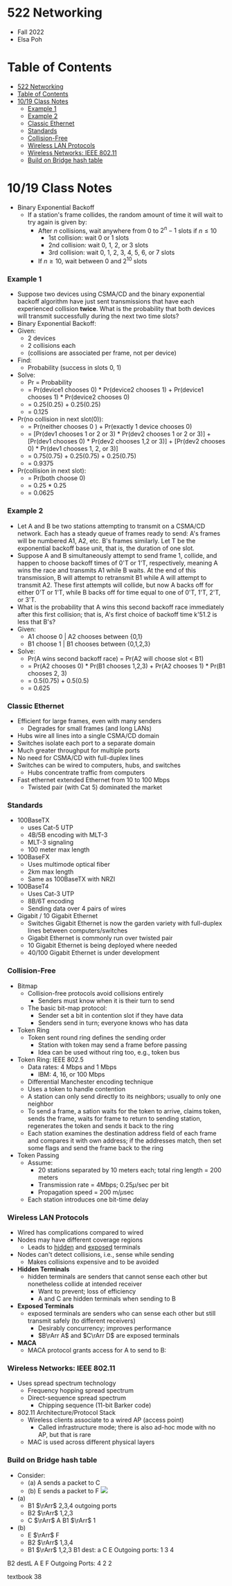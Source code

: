 # 522 Networking

- Fall 2022
- Elsa Poh

# Table of Contents

- [522 Networking](#522-networking)
- [Table of Contents](#table-of-contents)
- [10/19 Class Notes](#1019-class-notes)
    - [Example 1](#example-1)
    - [Example 2](#example-2)
    - [Classic Ethernet](#classic-ethernet)
    - [Standards](#standards)
    - [Collision-Free](#collision-free)
    - [Wireless LAN Protocols](#wireless-lan-protocols)
    - [Wireless Networks: IEEE 802.11](#wireless-networks-ieee-80211)
    - [Build on Bridge hash table](#build-on-bridge-hash-table)

# 10/19 Class Notes

- Binary Exponential Backoff
  - If a station's frame collides, the random amount of time it will wait to try again is given by:
    - After *n* collisions, wait anywhere from 0 to $2^{n}-1$ slots if $n \le 10$
      - 1st collision: wait 0 or 1 slots
      - 2nd collision: wait 0, 1, 2, or 3 slots
      - 3rd collision: wait 0, 1, 2, 3, 4, 5, 6, or 7 slots
    - If $n \ge 10$, wait between 0 and $2^{10}$ slots

### Example 1

- Suppose two devices using CSMA/CD and the binary exponential backoff algorithm have just sent transmissions that have each experienced collision **twice**. What is the probability that both devices will transmit successfully during the next two time slots?
- Binary Exponential Backoff:
- Given:
  - 2 devices
  - 2 collisions each 
  - (collisions are associated per frame, not per device)
- Find:
  - Probability (success in slots 0, 1)
- Solve:
  - Pr = Probability
  - = Pr(device1 chooses 0) * Pr(device2 chooses 1) + Pr(device1 chooses 1) * Pr(device2 chooses 0)
  - = 0.25(0.25) + 0.25(0.25)
  - = 0.125
- Pr(no collision in next slot(0)):
  - = Pr(neither chooses 0 ) + Pr(exactly 1 device chooses 0)
  - = [Pr(dev1 chooses 1 or 2 or 3) * Pr(dev2 chooses 1 or 2 or 3)] + [Pr(dev1 chooses 0) * Pr(dev2 chooses 1,2 or 3)] + [Pr(dev2 chooses 0) * Pr(dev1 chooses 1, 2, or 3)]
  - = 0.75(0.75) + 0.25(0.75) + 0.25(0.75)
  - = 0.9375
- Pr(collision in next slot):
  - = Pr(both choose 0)
  - = 0.25 * 0.25
  - = 0.0625

### Example 2

- Let A and B be two stations attempting to transmit on a CSMA/CD network. Each has a steady queue of frames ready to send: A's frames will be numbered A1, A2, etc. B's frames similarly. Let T be the exponential backoff base unit, that is, the duration of one slot.
- Suppose A and B simultaneously attempt to send frame 1, collide, and happen to choose backoff times of 0'T or 1'T, respectively, meaning A wins the race and transmits A1 while B waits. At the end of this transmission, B will attempt to retransmit B1 while A will attempt to transmit A2. These first attempts will collide, but now A backs off for either 0'T or 1'T, while B backs off for time equal to one of 0'T, 1'T, 2'T, or 3'T.
- What is the probability that A wins this second backoff race immediately after this first collision; that is, A's first choice of backoff time k'51.2 is less that B's?
- Given:
  - A1 choose 0 | A2 chooses between {0,1}
  - B1 choose 1 | B1 chooses between {0,1,2,3}
- Solve:
  - Pr(A wins second backoff race) = Pr(A2 will choose slot < B1)
  - = Pr(A2 chooses 0) * Pr(B1 chooses 1,2,3) + Pr(A2 chooses 1) * Pr(B1 chooses 2, 3)
  - = 0.5(0.75) + 0.5(0.5)
  - = 0.625 

### Classic Ethernet

- Efficient for large frames, even with many senders
  - Degrades for small frames (and long LANs)
- Hubs wire all lines into a single CSMA/CD domain
- Switches isolate each port to a separate domain
- Much greater throughput for multiple ports
- No need for CSMA/CD with full-duplex lines
- Switches can be wired to computers, hubs, and switches
  - Hubs concentrate traffic from computers
- Fast ethernet extended Ethernet from 10 to 100 Mbps
  - Twisted pair (with Cat 5) dominated the market

### Standards

- 100BaseTX
  - uses Cat-5 UTP
  - 4B/5B encoding with MLT-3
  - MLT-3 signaling
  - 100 meter max length
- 100BaseFX
  - Uses multimode optical fiber
  - 2km max length
  - Same as 100BaseTX with NRZI
- 100BaseT4
  - Uses Cat-3 UTP
  - 8B/6T encoding
  - Sending data over 4 pairs of wires
- Gigabit / 10 Gigabit Ethernet
  - Switches Gigabit Ethernet is now the garden variety with full-duplex lines between computers/switches
  - Gigabit Ethernet is commonly run over twisted pair
  - 10 Gigabit Ethernet is being deployed where needed
  - 40/100 Gigabit Ethernet is under development

### Collision-Free

- Bitmap
  - Collision-free protocols avoid collisions entirely
    - Senders must know when it is their turn to send
  - The basic bit-map protocol:
    - Sender set a bit in contention slot if they have data
    - Senders send in turn; everyone knows who has data
- Token Ring
  - Token sent round ring defines the sending order
    - Station with token may send a frame before passing
    - Idea can be used without ring too, e.g., token bus
- Token Ring: IEEE 802.5
  - Data rates: 4 Mbps and 1 Mbps
    - IBM: 4, 16, or 100 Mbps
  - Differential Manchester encoding technique
  - Uses a token to handle contention
  - A station can only send directly to its neighbors; usually to only one neighbor
  - To send a frame, a sation waits for the token to arrive, claims token, sends the frame, waits for frame to return to sending station, regenerates the token and sends it back to the ring
  - Each station examines the destination address field of each frame and compares it with own address; if the addresses match, then set some flags and send the frame back to the ring
- Token Passing
  - Assume:
    - 20 stations separated by 10 meters each; total ring length = 200 meters
    - Transmission rate = 4Mbps; 0.25$\mu$/sec per bit
    - Propagation speed = 200 m/$\mu$sec
  - Each station introduces one bit-time delay
  
### Wireless LAN Protocols

- Wired has complications compared to wired
- Nodes may have different coverage regions
  - Leads to <u>hidden</u> and <u>exposed</u> terminals
- Nodes can't detect collisions, i.e., sense while sending
  - Makes collisions expensive and to be avoided
- **Hidden Terminals**
  - hidden terminals are senders that cannot sense each other but nonetheless collide at intended receiver
    - Want to prevent; loss of efficiency
    - A and C are hidden terminals when sending to B
- **Exposed Terminals**
  - exposed terminals are senders who can sense each other but still transmit safely (to different receivers)
    - Desirably concurrency; improves performance
    - $B\rArr A$ and $C\rArr D$ are exposed terminals
- **MACA**
  - MACA protocol grants access for A to send to B:

### Wireless Networks: IEEE 802.11

- Uses spread spectrum technology 
  - Frequency hopping spread spectrum
  - Direct-sequence spread spectrum
    - Chipping sequence (11-bit Barker code)
- 802.11 Architecture/Protocol Stack
  - Wireless clients associate to a wired AP (access point)
    - Called infrastructure mode; there is also ad-hoc mode with no AP, but that is rare
  - MAC is used across different physical layers

### Build on Bridge hash table

- Consider:
  - (a) A sends a packet to C
  - (b) E sends a packet to F
![](images/522-LearningBridge.png)
- (a) 
  - B1 $\rArr$ 2,3,4 outgoing ports
  - B2 $\rArr$ 1,2,3
  - C $\rArr$ A B1 $\rArr$ 1
- (b)
  - E $\rArr$ F
  - B2 $\rArr$ 1,3,4
  - B1 $\rArr$ 1,2,3
B1
dest: a C E
Outgoing ports: 1 3 4

B2
destL A E F
Outgoing Ports: 4 2 2

textbook 38



















